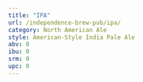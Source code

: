 ```yaml
---
title: "IPA"
url: /independence-brew-pub/ipa/
category: North American Ale
style: American-Style India Pale Ale
abv: 0
ibu: 0
srm: 0
upc: 0
---
```



